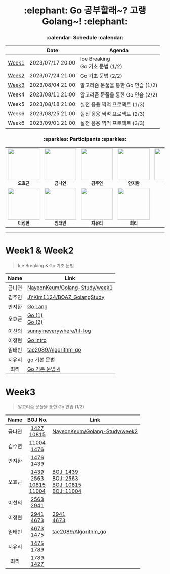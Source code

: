 <h1 align='center'>:elephant: Go 공부할래~? 고랭Golang~! :elephant:</h1>

<h3 align='center'>:calendar: Schedule :calendar:</h3>

<div align='center'>

||Date|Agenda|
|:-:|:-:|-|
|[Week1](https://github.com/BOAZ-bigdata/23_2_Golang#week1--week2)|2023/07/17 20:00|Ice Breaking</br>Go 기초 문법 (1/2)|
|[Week2](https://github.com/BOAZ-bigdata/23_2_Golang#week1--week2)|2023/07/24 21:00|Go 기초 문법 (2/2)|
|[Week3](https://github.com/BOAZ-bigdata/23_2_Golang#week3)|2023/08/04 21:00|알고리즘 문풀을 통한 Go 연습 (1/2)|
|Week4|2023/08/11 21:00|알고리즘 문풀을 통한 Go 연습 (2/2)|
|Week5|2023/08/18 21:00|실전 응용 찍먹 프로젝트 (1/3)|
|Week6|2023/08/25 21:00|실전 응용 찍먹 프로젝트 (2/3)|
|Week6|2023/09/01 21:00|실전 응용 찍먹 프로젝트 (3/3)|

</div>

<h3 align='center'>:sparkles: Participants :sparkles:</h3>

<table align='center'>
    <tbody>
        <tr>
            <td align="center" valign="top" width="14.28%"><a href="https://github.com/Zerohertz"><img src="https://avatars.githubusercontent.com/u/42334717?v=4" width="100px;"/><br/><sub><b>오효근</b></sub></a><br/></td>
            <td align="center" valign="top" width="14.28%"><a href="https://github.com/NayeonKeum"><img src="https://avatars.githubusercontent.com/u/68985625?v=4" width="100px;"/><br/><sub><b>금나연</b></sub></a><br/></td>
            <td align="center" valign="top" width="14.28%"><a href="https://github.com/JYKim1124"><img src="https://avatars.githubusercontent.com/u/123856816?v=4" width="100px;"/><br/><sub><b>김주연</b></sub></a><br/></td>
            <td align="center" valign="top" width="14.28%"><a href="https://github.com/synoti21"><img src="https://avatars.githubusercontent.com/u/58936172?v=4" width="100px;"/><br/><sub><b>안지완</b></sub></a><br/></td>
            <td align="center" valign="top" width="14.28%"><a href="https://github.com/sunnyineverywhere"><img src="https://avatars.githubusercontent.com/u/80109963?v=4" width="100px;"/><br/><sub><b>이선의</b></sub></a><br/></td>
        </tr>
        <tr>
            <td align="center" valign="top" width="14.28%"><a href="https://github.com/jeonghyeonee"><img src="https://avatars.githubusercontent.com/u/33801356?v=4" width="100px;"/><br/><sub><b>이정현</b></sub></a><br/></td>
            <td align="center" valign="top" width="14.28%"><a href="https://github.com/tae2089"><img src="https://avatars.githubusercontent.com/u/43431864?v=4" width="100px;"/><br/><sub><b>임태빈</b></sub></a><br/></td>
            <td align="center" valign="top" width="14.28%"><a href="https://github.com/ur2e"><img src="https://avatars.githubusercontent.com/u/45191069?v=4" width="100px;"/><br/><sub><b>지유리</b></sub></a><br/></td>
            <td align="center" valign="top" width="14.28%"><a href="https://github.com/ChoiRhee"><img src="https://avatars.githubusercontent.com/u/65180076?v=4" width="100px;"/><br/><sub><b>최리</b></sub></a><br/></td>
        </tr>
    </tbody>
</table>

---

# Week1 & Week2

> Ice Breaking & Go 기초 문법

<div align='center'>

|Name|Link|
|:-:|-|
|금나연|[NayeonKeum/Golang-Study/week1](https://github.com/NayeonKeum/Golang-Study/blob/main/week1/README.md)|
|김주연|[JYKim1124/BOAZ_GolangStudy](https://github.com/JYKim1124/BOAZ_GolangStudy)
|안지완|[Go Lang](https://summer-carpenter-efa.notion.site/Go-Lang-755ce93a9daa48498d9315d1b911bbd1)
|오효근|[Go (1)](https://zerohertz.github.io/go-1/)</br>[Go (2)](https://zerohertz.github.io/go-2/)|
|이선의|[sunnyineverywhere/til-log](https://github.com/sunnyineverywhere/til-log/blob/main/go/Grammar.md)|
|이정현|[Go Intro](https://jeonghyeonee.github.io/ko/go/2023/08/01/Go-Intro.html)|
|임태빈|[tae2089/Algorithm_go](https://github.com/tae2089/Algorithm_go)|
|지유리|[go 기본 문법](https://miniature-alfalfa-c84.notion.site/go-8d960f8ce1f24690ad7de316d2f05cc1)|
|최리|[Go 기본 문법 4](https://rchoi-19-4-2.tistory.com/m/198)

</div>

# Week3

> 알고리즘 문풀을 통한 Go 연습 (1/2)

<div align='center'>

|Name|BOJ No.|Link|
|:-:|:-:|-|
|금나연|[1427](https://www.acmicpc.net/problem/1427)<br>[10815](https://www.acmicpc.net/problem/10815)|[NayeonKeum/Golang-Study/week2](https://github.com/NayeonKeum/Golang-Study/blob/main/week2)|
|김주연|[11004](https://www.acmicpc.net/problem/11004)<br>[1476](https://www.acmicpc.net/problem/1476)||
|안지완|[1476](https://www.acmicpc.net/problem/1476)<br>[1439](https://www.acmicpc.net/problem/1439)||
|오효근|[1439](https://www.acmicpc.net/problem/1439)<br>[2563](https://www.acmicpc.net/problem/2563)<br>[10815](https://www.acmicpc.net/problem/10815)<br>[11004](https://www.acmicpc.net/problem/11004)|[BOJ: 1439](https://zerohertz.github.io/boj-1439/)</br>[BOJ: 2563](https://zerohertz.github.io/boj-2563/)</br>[BOJ: 10815](https://zerohertz.github.io/boj-10815/)</br>[BOJ: 11004](https://zerohertz.github.io/boj-11004/)|
|이선의|[2563](https://www.acmicpc.net/problem/2563)<br>[2941](https://www.acmicpc.net/problem/2941)||
|이정현|[2941](https://www.acmicpc.net/problem/2941)<br>[4673](https://www.acmicpc.net/problem/4673)|[2941](https://github.com/jeonghyeonee/Go/tree/634602a2e905d0a3079eb65904f37697137f9566/baekjoon/2941)<br>[4673](https://github.com/jeonghyeonee/Go/tree/634602a2e905d0a3079eb65904f37697137f9566/baekjoon/4673)|
|임태빈|[4673](https://www.acmicpc.net/problem/4673)<br>[1475](https://www.acmicpc.net/problem/1475)|[tae2089/Algorithm_go](https://github.com/tae2089/Algorithm_go/tree/main/backjun)|
|지유리|[1475](https://www.acmicpc.net/problem/1475)<br>[1789](https://www.acmicpc.net/problem/1789)||
|최리|[1789](https://www.acmicpc.net/problem/1789)<br>[1427](https://www.acmicpc.net/problem/1427)||

</div>
